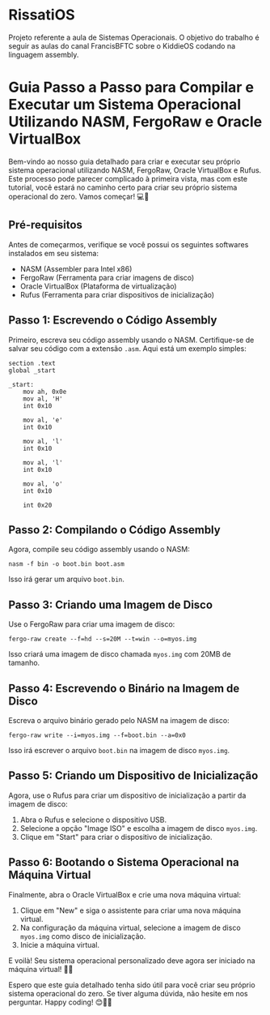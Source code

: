 # RissatiOS
Projeto referente a aula de Sistemas Operacionais. O objetivo do trabalho é seguir as aulas do canal FrancisBFTC sobre o KiddieOS codando na linguagem assembly.

# Guia Passo a Passo para Compilar e Executar um Sistema Operacional Utilizando NASM, FergoRaw e Oracle VirtualBox

Bem-vindo ao nosso guia detalhado para criar e executar seu próprio sistema operacional utilizando NASM, FergoRaw, Oracle VirtualBox e Rufus. Este processo pode parecer complicado à primeira vista, mas com este tutorial, você estará no caminho certo para criar seu próprio sistema operacional do zero. Vamos começar! 💻🚀

## Pré-requisitos

Antes de começarmos, verifique se você possui os seguintes softwares instalados em seu sistema:

- NASM (Assembler para Intel x86)
- FergoRaw (Ferramenta para criar imagens de disco)
- Oracle VirtualBox (Plataforma de virtualização)
- Rufus (Ferramenta para criar dispositivos de inicialização)

## Passo 1: Escrevendo o Código Assembly

Primeiro, escreva seu código assembly usando o NASM. Certifique-se de salvar seu código com a extensão `.asm`. Aqui está um exemplo simples:

```assembly
section .text
global _start

_start:
    mov ah, 0x0e
    mov al, 'H'
    int 0x10

    mov al, 'e'
    int 0x10

    mov al, 'l'
    int 0x10

    mov al, 'l'
    int 0x10

    mov al, 'o'
    int 0x10

    int 0x20
```

## Passo 2: Compilando o Código Assembly

Agora, compile seu código assembly usando o NASM:

```
nasm -f bin -o boot.bin boot.asm
```

Isso irá gerar um arquivo `boot.bin`.

## Passo 3: Criando uma Imagem de Disco

Use o FergoRaw para criar uma imagem de disco:

```
fergo-raw create --f=hd --s=20M --t=win --o=myos.img
```

Isso criará uma imagem de disco chamada `myos.img` com 20MB de tamanho.

## Passo 4: Escrevendo o Binário na Imagem de Disco

Escreva o arquivo binário gerado pelo NASM na imagem de disco:

```
fergo-raw write --i=myos.img --f=boot.bin --a=0x0
```

Isso irá escrever o arquivo `boot.bin` na imagem de disco `myos.img`.

## Passo 5: Criando um Dispositivo de Inicialização

Agora, use o Rufus para criar um dispositivo de inicialização a partir da imagem de disco:

1. Abra o Rufus e selecione o dispositivo USB.
2. Selecione a opção "Image ISO" e escolha a imagem de disco `myos.img`.
3. Clique em "Start" para criar o dispositivo de inicialização.

## Passo 6: Bootando o Sistema Operacional na Máquina Virtual

Finalmente, abra o Oracle VirtualBox e crie uma nova máquina virtual:

1. Clique em "New" e siga o assistente para criar uma nova máquina virtual.
2. Na configuração da máquina virtual, selecione a imagem de disco `myos.img` como disco de inicialização.
3. Inicie a máquina virtual.

E voilà! Seu sistema operacional personalizado deve agora ser iniciado na máquina virtual! 🎉✨

Espero que este guia detalhado tenha sido útil para você criar seu próprio sistema operacional do zero. Se tiver alguma dúvida, não hesite em nos perguntar. Happy coding! 😊👨‍💻

